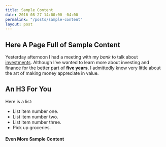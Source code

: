 ```yaml
---
title: Sample Content
date: 2016-08-27 14:00:00 -04:00
permalink: "/posts/sample-content"
layout: post
---
```


## Here A Page Full of Sample Content

Yesterday afternoon I had a meeting with my *bank* to talk about [investments](https://www.schwab.com/ "Investments"). Although I've wanted to learn more about investing and finance for the better part of **five years**, I admittedly know very little about the art of making money appreciate in value.

An H3 For You
--------------

Here is a list:

- List item number one. 
- List item number two.
- List item number three. 
- Pick up groceries. 	

#### Even More Sample Content
 